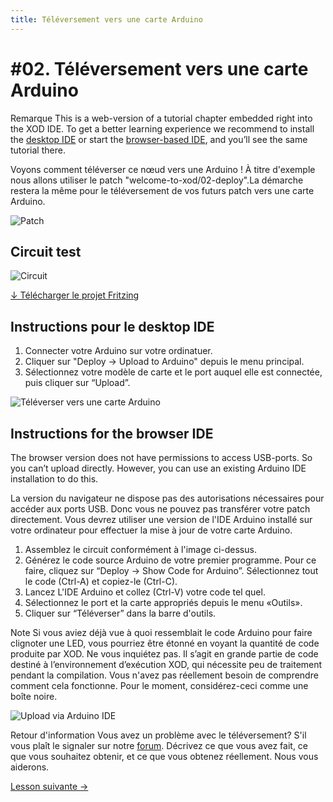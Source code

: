```yaml
---
title: Téléversement vers une carte Arduino
---
```


# #02. Téléversement vers une carte Arduino

<div class="ui segment note">
<span class="ui ribbon label">Remarque</span>
This is a web-version of a tutorial chapter embedded right into the XOD IDE.
To get a better learning experience we recommend to install the
<a href="/downloads/">desktop IDE</a> or start the
<a href="/ide/">browser-based IDE</a>, and you’ll see the same tutorial there.
</div>

Voyons comment téléverser ce nœud vers une Arduino ! À titre 
d'exemple nous allons utiliser le patch "welcome-to-xod/02-deploy".La démarche restera la même pour le téléversement de vos futurs patch vers une carte Arduino.

![Patch](./patch.png)

## Circuit test

![Circuit](./circuit.fz.png)

[↓ Télécharger le projet Fritzing](./circuit.fzz)

## Instructions pour le desktop IDE

1.  Connecter votre Arduino sur votre ordinatuer.
2.  Cliquer sur "Deploy → Upload to Arduino" depuis le menu principal.
3.  Sélectionnez votre modèle de carte et le port auquel elle est connectée, puis cliquer sur
    “Upload”.

![Téléverser vers une carte Arduino](./upload-desktop.gif)

## Instructions for the browser IDE

The browser version does not have permissions to access USB-ports. So you can’t
upload directly. However, you can use an existing Arduino IDE installation to do
this.

La version du navigateur ne dispose pas des autorisations nécessaires pour accéder aux ports USB. Donc vous ne pouvez pas
transférer votre patch directement. Vous devrez utiliser une version de l'IDE Arduino installé sur votre ordinateur pour effectuer la mise à jour de votre carte Arduino.

1.  Assemblez le circuit conformément à l'image ci-dessus.
2.  Générez le code source Arduino de votre premier programme. Pour ce faire, cliquez sur “Deploy → Show Code for Arduino”. Sélectionnez tout le code (Ctrl-A) et copiez-le (Ctrl-C).
3.  Lancez L'IDE Arduino et collez (Ctrl-V) votre code tel quel.
4.  Sélectionnez le port et la carte appropriés depuis le menu «Outils».
5.  Cliquer sur “Téléverser” dans la barre d'outils.

<div class="ui segment note">
<span class="ui ribbon label">Note</span>
Si vous aviez déjà vue à quoi ressemblait le code Arduino pour faire clignoter une LED, vous pourriez être étonné en voyant la quantité de code produite par XOD.
Ne vous inquiétez pas. Il s’agit en grande partie de code destiné à l’environnement d’exécution XOD, qui nécessite peu de traitement pendant la compilation.
Vous n'avez pas réellement besoin de comprendre comment cela fonctionne. Pour le moment, considérez-ceci comme une boîte noire.
</div>

![Upload via Arduino IDE](./upload-web.gif)

<div class="ui segment note">
<span class="ui ribbon label">Retour d'information</span>
Vous avez un problème avec le téléversement? S'il vous plaît le signaler sur notre 
<a href="//forum.xod.io">forum</a>. Décrivez ce que vous avez fait, ce que vous souhaitez 
obtenir, et ce que vous obtenez réellement. Nous vous aiderons.
</div>

[Lesson suivante →](../03-inspector)
